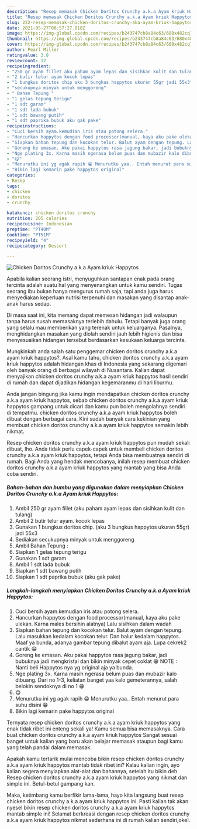 ```yaml
---
description: "Resep memasak Chicken Doritos Crunchy a.k.a Ayam kriuk Happytos yang enak dan Mudah Dibuat"
title: "Resep memasak Chicken Doritos Crunchy a.k.a Ayam kriuk Happytos yang enak dan Mudah Dibuat"
slug: 222-resep-memasak-chicken-doritos-crunchy-aka-ayam-kriuk-happytos-yang-enak-dan-mudah-dibuat
date: 2021-05-27T08:57:27.818Z
image: https://img-global.cpcdn.com/recipes/b243747cb8a84c63/680x482cq70/chicken-doritos-crunchy-aka-ayam-kriuk-happytos-foto-resep-utama.jpg
thumbnail: https://img-global.cpcdn.com/recipes/b243747cb8a84c63/680x482cq70/chicken-doritos-crunchy-aka-ayam-kriuk-happytos-foto-resep-utama.jpg
cover: https://img-global.cpcdn.com/recipes/b243747cb8a84c63/680x482cq70/chicken-doritos-crunchy-aka-ayam-kriuk-happytos-foto-resep-utama.jpg
author: Pearl Miller
ratingvalue: 3.8
reviewcount: 12
recipeingredient:
- "250 gr ayam fillet aku paham ayam lepas dan sisihkan kulit dan tulang"
- "2 butir telur ayam kocok lepas"
- "1 bungkus doritos chip aku 3 bungkus happytos ukuran 55gr jadi 55x3"
- "secukupnya minyak untuk menggoreng"
- " Bahan Tepung "
- "1 gelas tepung terigu"
- "1 sdt garam"
- "1 sdt lada bubuk"
- "1 sdt bawang putih"
- "1 sdt paprika bubuk aku gak pake"
recipeinstructions:
- "Cuci bersih ayam.kemudian iris atau potong selera."
- "Hancurkan happytos dengan food processor(manual, kaya aku pake ulekan. Karna males bersihin alatnya) Lalu sisihkan dalam wadah"
- "Siapkan bahan tepung dan kocokan telur. Balut ayam dengan tepung. Lalu masukkan kedalam kocokan telur. Dan balur kedalam happytos. Maaf ya bunda, adanya gambar tepung dibalut ayam aja. Lupa cekrek2 cantik 😁"
- "Goreng ke emasan. Aku pakai happytos rasa jagung bakar, jadi bubuknya jadi mengkristal dan bikin minyak cepet coklat 😁 NOTE : Nanti beli Happytos nya yg original aja ya bunda."
- "Nge plating 3x. Karna masih ngerasa belum puas dan mubazir kalo dibuang. Dari no 1-3, keliatan banget yaa kalo gemeterannya, salah belokin sendoknya di no 1 😁"
- "😋"
- "Menurutku ini yg agak rapih 😁 Menurutku yaa.. Entah menurut para suhu disini 😁"
- "Bikin lagi kemarin pake happytos original"
categories:
- Resep
tags:
- chicken
- doritos
- crunchy

katakunci: chicken doritos crunchy 
nutrition: 205 calories
recipecuisine: Indonesian
preptime: "PT40M"
cooktime: "PT51M"
recipeyield: "4"
recipecategory: Dessert

---
```



![Chicken Doritos Crunchy a.k.a Ayam kriuk Happytos](https://img-global.cpcdn.com/recipes/b243747cb8a84c63/680x482cq70/chicken-doritos-crunchy-aka-ayam-kriuk-happytos-foto-resep-utama.jpg)

Apabila kalian seorang istri, menyuguhkan santapan enak pada orang tercinta adalah suatu hal yang menyenangkan untuk kamu sendiri. Tugas seorang ibu bukan hanya mengurus rumah saja, tapi anda juga harus menyediakan keperluan nutrisi terpenuhi dan masakan yang disantap anak-anak harus sedap.

Di masa  saat ini, kita memang dapat memesan hidangan jadi walaupun tanpa harus susah memasaknya terlebih dahulu. Tetapi banyak juga orang yang selalu mau memberikan yang terenak untuk keluarganya. Pasalnya, menghidangkan masakan yang diolah sendiri jauh lebih higienis dan bisa menyesuaikan hidangan tersebut berdasarkan kesukaan keluarga tercinta. 



Mungkinkah anda salah satu penggemar chicken doritos crunchy a.k.a ayam kriuk happytos?. Asal kamu tahu, chicken doritos crunchy a.k.a ayam kriuk happytos adalah hidangan khas di Indonesia yang sekarang digemari oleh banyak orang di berbagai wilayah di Nusantara. Kalian dapat menyajikan chicken doritos crunchy a.k.a ayam kriuk happytos hasil sendiri di rumah dan dapat dijadikan hidangan kegemaranmu di hari liburmu.

Anda jangan bingung jika kamu ingin mendapatkan chicken doritos crunchy a.k.a ayam kriuk happytos, sebab chicken doritos crunchy a.k.a ayam kriuk happytos gampang untuk dicari dan kamu pun boleh mengolahnya sendiri di tempatmu. chicken doritos crunchy a.k.a ayam kriuk happytos boleh dibuat dengan berbagai cara. Kini sudah banyak cara kekinian yang membuat chicken doritos crunchy a.k.a ayam kriuk happytos semakin lebih nikmat.

Resep chicken doritos crunchy a.k.a ayam kriuk happytos pun mudah sekali dibuat, lho. Anda tidak perlu capek-capek untuk membeli chicken doritos crunchy a.k.a ayam kriuk happytos, tetapi Anda bisa membuatnya sendiri di rumah. Bagi Anda yang hendak mencobanya, inilah resep membuat chicken doritos crunchy a.k.a ayam kriuk happytos yang mantab yang bisa Anda coba sendiri.

<!--inarticleads1-->

##### Bahan-bahan dan bumbu yang digunakan dalam menyiapkan Chicken Doritos Crunchy a.k.a Ayam kriuk Happytos:

1. Ambil 250 gr ayam fillet (aku paham ayam lepas dan sisihkan kulit dan tulang)
1. Ambil 2 butir telur ayam. kocok lepas
1. Gunakan 1 bungkus doritos chip. (aku 3 bungkus happytos ukuran 55gr) jadi 55x3
1. Sediakan secukupnya minyak untuk menggoreng
1. Ambil  Bahan Tepung :
1. Siapkan 1 gelas tepung terigu
1. Gunakan 1 sdt garam
1. Ambil 1 sdt lada bubuk
1. Siapkan 1 sdt bawang putih
1. Siapkan 1 sdt paprika bubuk (aku gak pake)




<!--inarticleads2-->

##### Langkah-langkah menyiapkan Chicken Doritos Crunchy a.k.a Ayam kriuk Happytos:

1. Cuci bersih ayam.kemudian iris atau potong selera.
1. Hancurkan happytos dengan food processor(manual, kaya aku pake ulekan. Karna males bersihin alatnya) Lalu sisihkan dalam wadah
1. Siapkan bahan tepung dan kocokan telur. Balut ayam dengan tepung. Lalu masukkan kedalam kocokan telur. Dan balur kedalam happytos. Maaf ya bunda, adanya gambar tepung dibalut ayam aja. Lupa cekrek2 cantik 😁
1. Goreng ke emasan. Aku pakai happytos rasa jagung bakar, jadi bubuknya jadi mengkristal dan bikin minyak cepet coklat 😁 NOTE : Nanti beli Happytos nya yg original aja ya bunda.
1. Nge plating 3x. Karna masih ngerasa belum puas dan mubazir kalo dibuang. Dari no 1-3, keliatan banget yaa kalo gemeterannya, salah belokin sendoknya di no 1 😁
1. 😋
1. Menurutku ini yg agak rapih 😁 Menurutku yaa.. Entah menurut para suhu disini 😁
1. Bikin lagi kemarin pake happytos original




Ternyata resep chicken doritos crunchy a.k.a ayam kriuk happytos yang enak tidak ribet ini enteng sekali ya! Kamu semua bisa memasaknya. Cara buat chicken doritos crunchy a.k.a ayam kriuk happytos Sangat sesuai banget untuk kalian yang baru akan belajar memasak ataupun bagi kamu yang telah pandai dalam memasak.

Apakah kamu tertarik mulai mencoba bikin resep chicken doritos crunchy a.k.a ayam kriuk happytos mantab tidak ribet ini? Kalau kalian ingin, ayo kalian segera menyiapkan alat-alat dan bahannya, setelah itu bikin deh Resep chicken doritos crunchy a.k.a ayam kriuk happytos yang nikmat dan simple ini. Betul-betul gampang kan. 

Maka, ketimbang kamu berfikir lama-lama, hayo kita langsung buat resep chicken doritos crunchy a.k.a ayam kriuk happytos ini. Pasti kalian tak akan nyesel bikin resep chicken doritos crunchy a.k.a ayam kriuk happytos mantab simple ini! Selamat berkreasi dengan resep chicken doritos crunchy a.k.a ayam kriuk happytos nikmat sederhana ini di rumah kalian sendiri,oke!.

